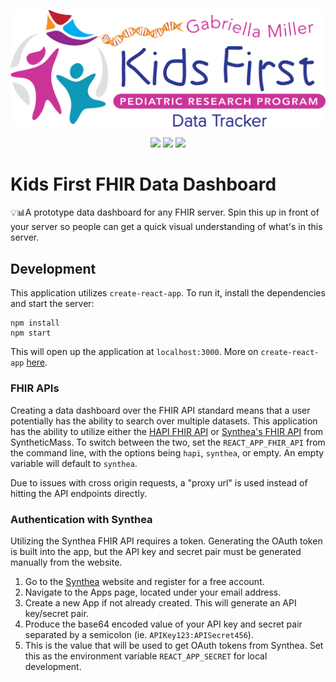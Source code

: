 <p align="center">
  <img src="public/fhir-data-dashboard.svg" alt="data tracker logo" width="660px">
</p>
<p align="center">
  <a href="https://github.com/kids-first/kf-ui-fhir-data-dashboard/blob/master/LICENSE"><img src="https://img.shields.io/github/license/kids-first/kf-ui-fhir-data-dashboard.svg?style=for-the-badge"></a>
  <a href="https://circleci.com/gh/kids-first/kf-ui-fhir-data-dashboard"><img src="https://img.shields.io/circleci/project/github/kids-first/kf-ui-fhir-data-dashboard.svg?style=for-the-badge"></a>
  <a href="https://codecov.io/gh/kids-first/kf-ui-fhir-data-dashboard"><img src="https://img.shields.io/codecov/c/gh/kids-first/kf-ui-fhir-data-dashboard?style=for-the-badge"></a>
</p>

# Kids First FHIR Data Dashboard

💡📊A prototype data dashboard for any FHIR server. Spin this up in front of your server so people can get a quick visual understanding of what's in this server.

## Development

This application utilizes `create-react-app`. To run it, install the dependencies
and start the server:

```
npm install
npm start
```

This will open up the application at `localhost:3000`.
More on `create-react-app` [here](https://reactjs.org/docs/create-a-new-react-app.html).

### FHIR APIs

Creating a data dashboard over the FHIR API standard means that a user potentially
has the ability to search over multiple datasets. This application has the ability
to utilize either the [HAPI FHIR API](http://hapi.fhir.org/) or [Synthea's FHIR API](https://synthea.mitre.org/) from SyntheticMass. To switch between the two,
set the `REACT_APP_FHIR_API` from the command line, with the options being
`hapi`, `synthea`, or empty. An empty variable will default to `synthea`.

Due to issues with cross origin requests, a "proxy url" is used instead of hitting the
API endpoints directly.

### Authentication with Synthea

Utilizing the Synthea FHIR API requires a token. Generating the OAuth token is built into
the app, but the API key and secret pair must be generated manually from the website.

1. Go to the [Synthea](https://synthea.mitre.org/) website and register for a free account.
2. Navigate to the Apps page, located under your email address.
3. Create a new App if not already created. This will generate an API key/secret pair.
4. Produce the base64 encoded value of your API key and secret pair separated by a semicolon (ie. `APIKey123:APISecret456`).
5. This is the value that will be used to get OAuth tokens from Synthea. Set this as the environment
   variable `REACT_APP_SECRET` for local development.
